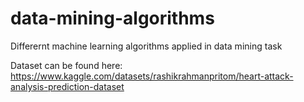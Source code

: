 # data-mining-algorithms
Differernt machine learning algorithms applied in data mining task 

Dataset can be found here: 
https://www.kaggle.com/datasets/rashikrahmanpritom/heart-attack-analysis-prediction-dataset
